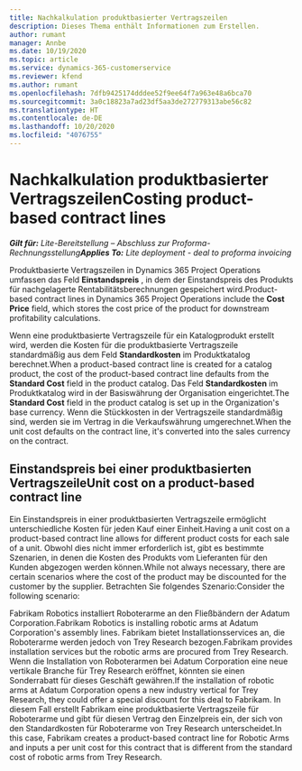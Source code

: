 ```yaml
---
title: Nachkalkulation produktbasierter Vertragszeilen
description: Dieses Thema enthält Informationen zum Erstellen.
author: rumant
manager: Annbe
ms.date: 10/19/2020
ms.topic: article
ms.service: dynamics-365-customerservice
ms.reviewer: kfend
ms.author: rumant
ms.openlocfilehash: 7dfb9425174dddee52f9ee64f7a963e48a6bca70
ms.sourcegitcommit: 3a0c18823a7ad23df5aa3de272779313abe56c82
ms.translationtype: HT
ms.contentlocale: de-DE
ms.lasthandoff: 10/20/2020
ms.locfileid: "4076755"
---
```

# <a name="costing-product-based-contract-lines"></a><span data-ttu-id="3a87a-103">Nachkalkulation produktbasierter Vertragszeilen</span><span class="sxs-lookup"><span data-stu-id="3a87a-103">Costing product-based contract lines</span></span>

<span data-ttu-id="3a87a-104">_**Gilt für:** Lite-Bereitstellung – Abschluss zur Proforma-Rechnungsstellung_</span><span class="sxs-lookup"><span data-stu-id="3a87a-104">_**Applies To:** Lite deployment - deal to proforma invoicing_</span></span>


<span data-ttu-id="3a87a-105">Produktbasierte Vertragszeilen in Dynamics 365 Project Operations umfassen das Feld **Einstandspreis** , in dem der Einstandspreis des Produkts für nachgelagerte Rentabilitätsberechnungen gespeichert wird.</span><span class="sxs-lookup"><span data-stu-id="3a87a-105">Product-based contract lines in Dynamics 365 Project Operations include the **Cost Price** field, which stores the cost price of the product for downstream profitability calculations.</span></span>

<span data-ttu-id="3a87a-106">Wenn eine produktbasierte Vertragszeile für ein Katalogprodukt erstellt wird, werden die Kosten für die produktbasierte Vertragszeile standardmäßig aus dem Feld **Standardkosten** im Produktkatalog berechnet.</span><span class="sxs-lookup"><span data-stu-id="3a87a-106">When a product-based contract line is created for a catalog product, the cost of the product-based contract line defaults from the **Standard Cost** field in the product catalog.</span></span> <span data-ttu-id="3a87a-107">Das Feld **Standardkosten** im Produktkatalog wird in der Basiswährung der Organisation eingerichtet.</span><span class="sxs-lookup"><span data-stu-id="3a87a-107">The **Standard Cost** field in the product catalog is set up in the Organization's base currency.</span></span> <span data-ttu-id="3a87a-108">Wenn die Stückkosten in der Vertragszeile standardmäßig sind, werden sie im Vertrag in die Verkaufswährung umgerechnet.</span><span class="sxs-lookup"><span data-stu-id="3a87a-108">When the unit cost defaults on the contract line, it's converted into the sales currency on the contract.</span></span>

## <a name="unit-cost-on-a-product-based-contract-line"></a><span data-ttu-id="3a87a-109">Einstandspreis bei einer produktbasierten Vertragszeile</span><span class="sxs-lookup"><span data-stu-id="3a87a-109">Unit cost on a product-based contract line</span></span>

<span data-ttu-id="3a87a-110">Ein Einstandspreis in einer produktbasierten Vertragszeile ermöglicht unterschiedliche Kosten für jeden Kauf einer Einheit.</span><span class="sxs-lookup"><span data-stu-id="3a87a-110">Having a unit cost on a product-based contract line allows for different product costs for each sale of a unit.</span></span> <span data-ttu-id="3a87a-111">Obwohl dies nicht immer erforderlich ist, gibt es bestimmte Szenarien, in denen die Kosten des Produkts vom Lieferanten für den Kunden abgezogen werden können.</span><span class="sxs-lookup"><span data-stu-id="3a87a-111">While not always necessary, there are certain scenarios where the cost of the product may be discounted for the customer by the supplier.</span></span> <span data-ttu-id="3a87a-112">Betrachten Sie folgendes Szenario:</span><span class="sxs-lookup"><span data-stu-id="3a87a-112">Consider the following scenario:</span></span>

<span data-ttu-id="3a87a-113">Fabrikam Robotics installiert Roboterarme an den Fließbändern der Adatum Corporation.</span><span class="sxs-lookup"><span data-stu-id="3a87a-113">Fabrikam Robotics is installing robotic arms at Adatum Corporation's assembly lines.</span></span> <span data-ttu-id="3a87a-114">Fabrikam bietet Installationsservices an, die Roboterarme werden jedoch von Trey Research bezogen.</span><span class="sxs-lookup"><span data-stu-id="3a87a-114">Fabrikam provides installation services but the robotic arms are procured from Trey Research.</span></span> <span data-ttu-id="3a87a-115">Wenn die Installation von Roboterarmen bei Adatum Corporation eine neue vertikale Branche für Trey Research eröffnet, könnten sie einen Sonderrabatt für dieses Geschäft gewähren.</span><span class="sxs-lookup"><span data-stu-id="3a87a-115">If the installation of robotic arms at Adatum Corporation opens a new industry vertical for Trey Research, they could offer a special discount for this deal to Fabrikam.</span></span> <span data-ttu-id="3a87a-116">In diesem Fall erstellt Fabrikam eine produktbasierte Vertragszeile für Roboterarme und gibt für diesen Vertrag den Einzelpreis ein, der sich von den Standardkosten für Roboterarme von Trey Research unterscheidet.</span><span class="sxs-lookup"><span data-stu-id="3a87a-116">In this case, Fabrikam creates a product-based contract line for Robotic Arms and inputs a per unit cost for this contract that is different from the standard cost of robotic arms from Trey Research.</span></span>
